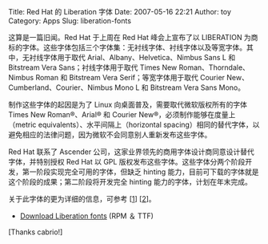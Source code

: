Title: Red Hat 的 Liberation 字体
Date: 2007-05-16 22:21
Author: toy
Category: Apps
Slug: liberation-fonts

这算是一篇旧闻。Red Hat 于上周在 Red Hat 峰会上宣布了以 LIBERATION
为商标的字体。这些字体包括三个字体集：无衬线字体、衬线字体以及等宽字体。其中，无衬线字体用于取代
Arial、Albany、Helvetica、Nimbus Sans L 和 Bitstream Vera
Sans；衬线字体用于取代 Times New Roman、Thorndale、Nimbus Roman 和
Bitstream Vera Serif；等宽字体用于取代 Courier
New、Cumberland、Courier、Nimbus Mono L 和 Bitstream Vera Sans Mono。

制作这些字体的起因是为了 Linux 向桌面普及，需要取代微软版权所有的字体
Times New Roman®、Arial® 和 Courier New®，必须制作能够在度量上（metric
equivalents）、水平间隔上（horizontal
spacing）相同的替代字体，以避免相应的法律问题，因为微软不会同意别人重新发布这些字体。

Red Hat 联系了 Ascender
公司，这家业界领先的商用字体设计商同意设计替代字体，并特别授权 Red Hat
以 GPL
版权发布这些字体。这些字体分两个阶段开发，第一阶段实现完全可用的字体，但缺乏
hinting 能力，目前可下载的字体就是这个阶段的成果；第二阶段将开发完全
hinting 能力的字体，计划在年末完成。

关于此字体的更为详细的信息，可参考
[[1](http://www.press.redhat.com/2007/05/09/liberation-fonts/)]
[[2](https://www.redhat.com/promo/fonts/)]。

- [Download Liberation fonts](https://www.redhat.com/promo/fonts/) (RPM
＆ TTF)

[Thanks cabrio!]
